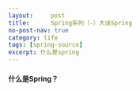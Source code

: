 ```yaml
---
layout:     post
title:      Spring系列（-）大话Spring
no-post-nav: true
category: life
tags: [spring-source]
excerpt: 什么是spring
---
```


#### 什么是Spring？










